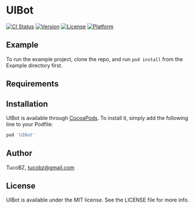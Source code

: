 # UIBot

[![CI Status](https://img.shields.io/travis/TucoBZ/UIBot.svg?style=flat)](https://travis-ci.org/TucoBZ/UIBot)
[![Version](https://img.shields.io/cocoapods/v/UIBot.svg?style=flat)](https://cocoapods.org/pods/UIBot)
[![License](https://img.shields.io/cocoapods/l/UIBot.svg?style=flat)](https://cocoapods.org/pods/UIBot)
[![Platform](https://img.shields.io/cocoapods/p/UIBot.svg?style=flat)](https://cocoapods.org/pods/UIBot)

## Example

To run the example project, clone the repo, and run `pod install` from the Example directory first.

## Requirements

## Installation

UIBot is available through [CocoaPods](https://cocoapods.org). To install
it, simply add the following line to your Podfile:

```ruby
pod 'UIBot'
```

## Author

TucoBZ, tucobz@gmail.com

## License

UIBot is available under the MIT license. See the LICENSE file for more info.
